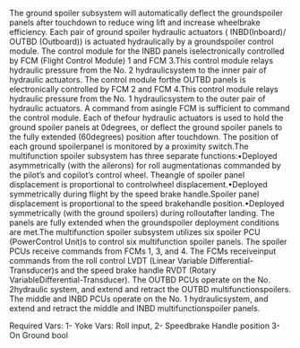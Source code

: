 The  ground  spoiler  subsystem  will  automatically  deflect  the  groundspoiler  panels  after  touchdown  to  reduce  wing  lift  and  increase  wheelbrake efficiency. Each pair of ground spoiler hydraulic actuators ( INBD(Inboard)/  OUTBD  (Outboard))  is  actuated  hydraulically  by  a  groundspoiler  control  module.  The  control  module  for  the  INBD  panels  iselectronically controlled by FCM (Flight Control Module) 1 and FCM 3.This control module relays hydraulic pressure from the No. 2 hydraulicsystem  to  the  inner  pair  of  hydraulic  actuators.  The  control  module  forthe  OUTBD  panels  is  electronically  controlled  by  FCM  2  and  FCM  4.This control module relays hydraulic pressure from the No. 1 hydraulicsystem  to  the  outer  pair  of  hydraulic  actuators.  A  command  from  asingle  FCM  is  sufficient  to  command  the  control  module.  Each  of  thefour  hydraulic  actuators  is  used  to  hold  the  ground  spoiler  panels  at  0degrees,  or  deflect  the  ground  spoiler  panels  to  the  fully  extended  (60degrees) position after touchdown. The position of each ground spoilerpanel is monitored by a proximity switch.The multifunction spoiler subsystem has three separate functions:•Deployed  asymmetrically  (with  the  ailerons)  for  roll  augmentationas  commanded  by  the  pilot’s  and  copilot’s  control  wheel.  Theangle  of  spoiler  panel  displacement  is  proportional  to  controlwheel displacement.•Deployed  symmetrically  during  flight  by  the  speed  brake  handle.Spoiler  panel  displacement  is  proportional  to  the  speed  brakehandle position.•Deployed  symmetrically  (with  the  ground  spoilers)  during  rolloutafter  landing.  The  panels  are  fully  extended  when  the  groundspoiler deployment conditions are met.The  multifunction  spoiler  subsystem  utilizes  six  spoiler  PCU  (PowerControl  Unit)s  to  control  six  multifunction  spoiler  panels.  The  spoiler PCUs  receive  commands  from  FCMs  1,  3,  and  4.  The  FCMs  receiveinput commands from the roll control LVDT (Linear Variable Differential-Transducer)s  and  the  speed  brake  handle  RVDT  (Rotary  VariableDifferential-Transducer).  The  OUTBD  PCUs  operate  on  the  No.  2hydraulic  system,  and  extend  and  retract  the  OUTBD  multifunctionspoilers.  The  middle  and  INBD  PCUs  operate  on  the  No.  1  hydraulicsystem,  and  extend  and  retract  the  middle  and  INBD  multifunctionspoiler panels.


Required Vars:
1- Yoke Vars: Roll input,
2- Speedbrake Handle position
3- On Ground bool

